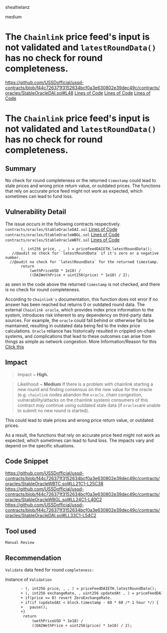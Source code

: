 shealtielanz

medium

# The `Chainlink` price feed's input is not validated and `latestRoundData()` has no check for round completeness.

https://github.com/USSDofficial/ussd-contracts/blob/f44c726371f3152634bcf0a3e630802e39dec49c/contracts/oracles/StableOracleDAI.sol#L48
[Lines of Code](https://github.com/USSDofficial/ussd-contracts/blob/f44c726371f3152634bcf0a3e630802e39dec49c/contracts/oracles/StableOracleWBGL.sol#LL24C1-L40C2l)
[Lines of Code](https://github.com/USSDofficial/ussd-contracts/blob/f44c726371f3152634bcf0a3e630802e39dec49c/contracts/oracles/StableOracleWBGL.sol#LL24C1-L40C2)
[Lines of Code](https://github.com/USSDofficial/ussd-contracts/blob/f44c726371f3152634bcf0a3e630802e39dec49c/contracts/oracles/StableOracleWBTC.sol#LL21C1-L25C38)

# The `Chainlink` price feed's input is not validated and `latestRoundData()` has no check for round completeness.
## Summary
No check for round completeness or the returned `timestamp` could lead to stale prices and wrong price return value, or outdated prices. The functions that rely on accurate price feed might not work as expected, which sometimes can lead to fund loss.
## Vulnerability Detail
The issue occurs in the following contracts respectively.
`contracts/oracles/StableOracleDAI.sol`
[Lines of Code](https://github.com/USSDofficial/ussd-contracts/blob/f44c726371f3152634bcf0a3e630802e39dec49c/contracts/oracles/StableOracleDAI.sol#LL33C1-L54C2)
`contracts/oracles/StableOracleWBGL.sol`
[Lines of Code](https://github.com/USSDofficial/ussd-contracts/blob/f44c726371f3152634bcf0a3e630802e39dec49c/contracts/oracles/StableOracleWBGL.sol#LL24C1-L40C2)
`contracts/oracles/StableOracleWBTC.sol`
[Lines of Code](https://github.com/USSDofficial/ussd-contracts/blob/f44c726371f3152634bcf0a3e630802e39dec49c/contracts/oracles/StableOracleWBTC.sol#LL21C1-L25C38)

 ```solidity
        (, int256 price, , , ) = priceFeedDAIETH.latestRoundData();
    //@audit no check for `latestRoundData` if it's zero or a negative number.
   //@audit no check for `latestRoundData` for the returned timestamp.
        return
            (wethPriceUSD * 1e18) /
            ((DAIWethPrice + uint256(price) * 1e10) / 2);
 ```
 
 
as seen in the code above the returned `timestamp` is not checked, and there is no check for round completeness.

According to `Chainlink's` documentation, this function does not error if no answer has been reached but returns 0 or outdated round data. The external `Chainlink oracle`, which provides index price information to the system, introduces risk inherent to any dependency on third-party data sources. For example, the `oracle` could fall behind or otherwise fail to be maintained, resulting in outdated data being fed to the index price calculations. `Oracle` reliance has historically resulted in crippled on-chain systems, and complications that lead to these outcomes can arise from things as simple as network congestion.
More Information/Reason for this [Click this](https://ethereum.stackexchange.com/questions/133242/how-future-resilient-is-a-chainlink-price-feed/133843#133843)

## Impact
> Impact ~ **High.**

> Likelihood ~ **Medium**
If there is a problem with chainlink starting a new round and finding consensus on the new value for the oracle (e.g. `chainlink` nodes abandon the `oracle`, chain congestion, vulnerability/attacks on the chainlink system) consumers of this contract may continue using outdated stale data (if `oracles`are unable to submit no new round is started).

This could lead to stale prices and wrong price return value, or outdated prices.

As a result, the functions that rely on accurate price feed might not work as expected, which sometimes can lead to fund loss. The impacts vary and depend on the specific situations.

## Code Snippet
https://github.com/USSDofficial/ussd-contracts/blob/f44c726371f3152634bcf0a3e630802e39dec49c/contracts/oracles/StableOracleWBTC.sol#LL21C1-L25C38
https://github.com/USSDofficial/ussd-contracts/blob/f44c726371f3152634bcf0a3e630802e39dec49c/contracts/oracles/StableOracleWBGL.sol#LL24C1-L40C2
https://github.com/USSDofficial/ussd-contracts/blob/f44c726371f3152634bcf0a3e630802e39dec49c/contracts/oracles/StableOracleDAI.sol#LL33C1-L54C2
## Tool used

`Manual Review`

## Recommendation
`Validate` data feed for round `completeness:`

Instance of `Validation`
```diff   
       - (, int256 price, , , ) = priceFeedDAIETH.latestRoundData();
       + (, int256 exchangeRate, , uint256 updatedAt , ) = priceFeedDAIETH.latestRoundData();
       + if(price <= 0) revert ZeroExchangeRate.
       + if(if (updatedAt < block.timestamp - 60 * 60 /* 1 hour */) {
       +   pause();
       +}
        return
            (wethPriceUSD * 1e18) /
            ((DAIWethPrice + uint256(price) * 1e10) / 2);
```
